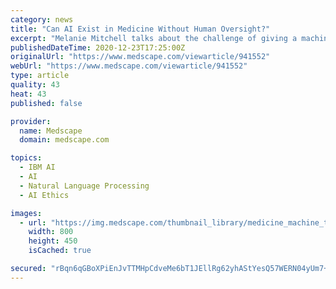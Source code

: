 ```yaml
---
category: news
title: "Can AI Exist in Medicine Without Human Oversight?"
excerpt: "Melanie Mitchell talks about the challenge of giving a machine the native knowledge of a toddler, and why we shouldn't feel threatened by artificial intelligence."
publishedDateTime: 2020-12-23T17:25:00Z
originalUrl: "https://www.medscape.com/viewarticle/941552"
webUrl: "https://www.medscape.com/viewarticle/941552"
type: article
quality: 43
heat: 43
published: false

provider:
  name: Medscape
  domain: medscape.com

topics:
  - IBM AI
  - AI
  - Natural Language Processing
  - AI Ethics

images:
  - url: "https://img.medscape.com/thumbnail_library/medicine_machine_thumb.jpg"
    width: 800
    height: 450
    isCached: true

secured: "rBqn6qGBoXPiEnJvTTMHpCdveMe6bT1JEllRg62yhAStYesQ57WERN04yUm7+bN1/MWAnaBiitqH61d9eh6OjC0Dy0lPbK+dhtEA+UFxbNeLEzFXzHf1eyn9JwvpokC9vQYQU1CfQL5PkNf0XB3i1oo2+l/XER7FwhcoHrQaWRS0U/5YfG2r1zfR0m+VI58InTh8IIXoJBFN8tbAJBxh/oVHTl2z3zCv2myLMSJrQA9YNpiQ1WeA5sjfOH1a7g3vMrS5ag8Y6poZLnE8LahNKPDoZ5d+JfsoVI0KbA8y1mIn3AR5lYS3d1+MutxvxL7ItLYGA+l3tqezkVxrK8bmZLsNWeTaCUlTRVUYAIOC/G4=;FkG1LaYDLguupHUSXKf2dw=="
---
```


